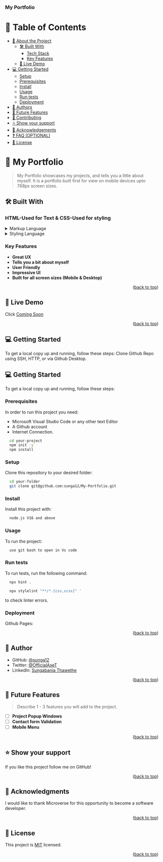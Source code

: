 <a name="readme-top"></a>
  <h3><b>My Portfolio</b></h3>
</div>

# 📗 Table of Contents

- [📖 About the Project](#about-project)
  - [🛠 Built With](#built-with)
    - [Tech Stack](#tech-stack)
    - [Key Features](#key-features)
  - [🚀 Live Demo](#live-demo)
- [💻 Getting Started](#getting-started)
  - [Setup](#setup)
  - [Prerequisites](#prerequisites)
  - [Install](#install)
  - [Usage](#usage)
  - [Run tests](#run-tests)
  - [Deployment](#triangular_flag_on_post-deployment)
- [👥 Authors](#authors)
- [🔭 Future Features](#future-features)
- [🤝 Contributing](#contributing)
- [⭐️ Show your support](#support)
- [🙏 Acknowledgements](#acknowledgements)
- [❓ FAQ (OPTIONAL)](#faq)
- [📝 License](#license)


# 📖 My Portfolio <a name="about-project"></a>

> My Portfolio showcases my projects, and tells you a little about myself. It is a portfolio built first for view on mobile devices upto 768px screen sizes. 

## 🛠 Built With <a name="built-with"></a>

### HTML-Used for Text & CSS-Used for styling <a name="tech-stack"></a>



<details>
  <summary>Markup Language</summary>
  <ul>
    <li><a href="https://html.com/">HTML</a></li>
  </ul>
</details>

<details>
  <summary>Styling Language</summary>
  <ul>
    <li><a href="https://web.dev/learn/css/">CSS</a></li>
  </ul>
</details>

### Key Features <a name="key-features"></a>

- **Great UX**
- **Tells you a bit about myself**
- **User Friendly**
- **Impressive UI**
- **Built for all screen sizes (Mobile & Desktop)**

<p align="right">(<a href="#readme-top">back to top</a>)</p>



## 🚀 Live Demo <a name="live-demo"></a>

Click [Coming Soon]() 

<p align="right">(<a href="#readme-top">back to top</a>)</p>

## 💻 Getting Started <a name="getting-started"></a>

To get a local copy up and running, follow these steps: Clone Github Repo using SSH, HTTP, or via Github Desktop.


## 💻 Getting Started <a name="getting-started"></a>

To get a local copy up and running, follow these steps:

### Prerequisites

In order to run this project you need: 

- Microsoft Visual Studio Code or any other text Editor
- A Github account
- Internet Connection.

```sh
  cd your-project
  npm init -y  
  npm install
```

### Setup

Clone this repository to your desired folder:

```sh
  cd your-folder
  git clone git@github.com:sunga12/My-Portfolio.git
```

### Install

Install this project with:

```sh
  node.js V16 and above
```


### Usage

To run the project:

```sh
  use git bash to open in Vs code
```


### Run tests

To run tests, run the following command:

```sh
  npx hint .

  npx stylelint "**/*.{css,scss}" ' 
```

to check linter errors.


### Deployment

Github Pages:

<p align="right">(<a href="#readme-top">back to top</a>)</p>


## 👥 Author <a name="authors"></a>

- GitHub: [@sunga12](https://github.com/sunga12)
- Twitter: [@OfficialAseT](https://twitter.com/OfficialAseT)
- LinkedIn: [Sungabanja Thawethe](https://www.linkedin.com/in/sungabanja-thawethe-b3419b142/)

<p align="right">(<a href="#readme-top">back to top</a>)</p>


## 🔭 Future Features <a name="future-features"></a>

> Describe 1 - 3 features you will add to the project.

- [ ] **Project Popup Windows**
- [ ] **Contact form Validation**
- [ ] **Mobile Menu**

<p align="right">(<a href="#readme-top">back to top</a>)</p>

## ⭐️ Show your support <a name="support"></a>

If you like this project follow me on GitHub!

<p align="right">(<a href="#readme-top">back to top</a>)</p>


## 🙏 Acknowledgments <a name="acknowledgements"></a>

I would like to thank Microverse for this opportunity to become a software developer.

<p align="right">(<a href="#readme-top">back to top</a>)</p>

## 📝 License <a name="license"></a>

This project is [MIT](./LICENCE) licensed.

<p align="right">(<a href="#readme-top">back to top</a>)</p>